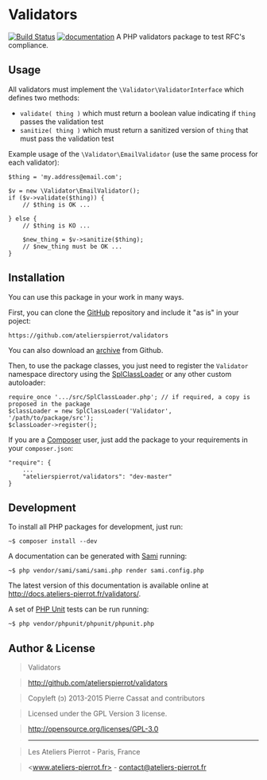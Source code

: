 Validators
==========

[![Build Status](https://travis-ci.org/atelierspierrot/validators.svg?branch=master)](https://travis-ci.org/atelierspierrot/validators)
[![documentation](http://img.ateliers-pierrot-static.fr/readthe-doc.png)](http://docs.ateliers-pierrot.fr/validators/)
A PHP validators package to test RFC's compliance.

## Usage

All validators must implement the `\Validator\ValidatorInterface` which defines two methods:

-   `validate( thing )` which must return a boolean value indicating if `thing` passes the
    validation test
-   `sanitize( thing )` which must return a sanitized version of `thing` that must pass the
    validation test

Example usage of the `\Validator\EmailValidator` (use the same process for each validator):

    $thing = 'my.address@email.com';

    $v = new \Validator\EmailValidator();
    if ($v->validate($thing)) {
        // $thing is OK ...

    } else {
        // $thing is KO ...

        $new_thing = $v->sanitize($thing);
        // $new_thing must be OK ...
    }


## Installation

You can use this package in your work in many ways.

First, you can clone the [GitHub](https://github.com/atelierspierrot/validators) repository
and include it "as is" in your poject:

    https://github.com/atelierspierrot/validators

You can also download an [archive](https://github.com/atelierspierrot/validators/downloads)
from Github.

Then, to use the package classes, you just need to register the `Validator` namespace directory
using the [SplClassLoader](https://gist.github.com/jwage/221634) or any other custom autoloader:

    require_once '.../src/SplClassLoader.php'; // if required, a copy is proposed in the package
    $classLoader = new SplClassLoader('Validator', '/path/to/package/src');
    $classLoader->register();

If you are a [Composer](http://getcomposer.org/) user, just add the package to your requirements
in your `composer.json`:

    "require": {
        ...
        "atelierspierrot/validators": "dev-master"
    }


## Development

To install all PHP packages for development, just run:

    ~$ composer install --dev

A documentation can be generated with [Sami](https://github.com/fabpot/Sami) running:

    ~$ php vendor/sami/sami/sami.php render sami.config.php

The latest version of this documentation is available online at <http://docs.ateliers-pierrot.fr/validators/>.

A set of [PHP Unit](http://phpunit.de/manual/current/en/index.html) tests can be run running:

    ~$ php vendor/phpunit/phpunit/phpunit.php


## Author & License

>    Validators

>    http://github.com/atelierspierrot/validators

>    Copyleft (ↄ) 2013-2015 Pierre Cassat and contributors

>    Licensed under the GPL Version 3 license.

>    http://opensource.org/licenses/GPL-3.0

>    ----

>    Les Ateliers Pierrot - Paris, France

>    <www.ateliers-pierrot.fr> - <contact@ateliers-pierrot.fr>

